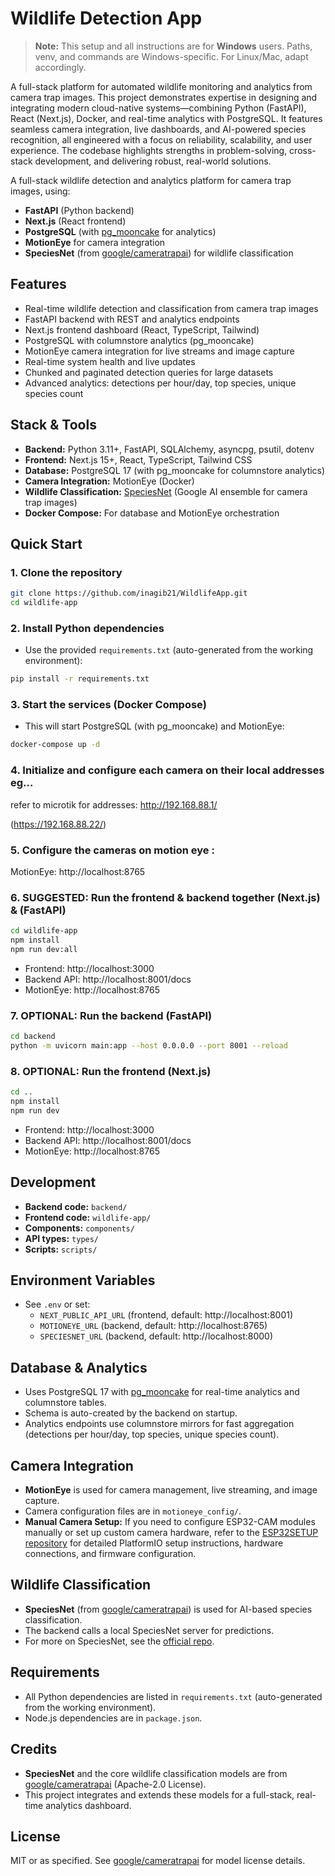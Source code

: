 # Wildlife Detection App

> **Note:** This setup and all instructions are for **Windows** users. Paths, venv, and commands are Windows-specific. For Linux/Mac, adapt accordingly.

A full-stack platform for automated wildlife monitoring and analytics from camera trap images. This project demonstrates expertise in designing and integrating modern cloud-native systems—combining Python (FastAPI), React (Next.js), Docker, and real-time analytics with PostgreSQL. It features seamless camera integration, live dashboards, and AI-powered species recognition, all engineered with a focus on reliability, scalability, and user experience. The codebase highlights strengths in problem-solving, cross-stack development, and delivering robust, real-world solutions.

A full-stack wildlife detection and analytics platform for camera trap images, using:
- **FastAPI** (Python backend)
- **Next.js** (React frontend)
- **PostgreSQL** (with [pg_mooncake](https://github.com/mooncakelabs/pg_mooncake) for analytics)
- **MotionEye** for camera integration
- **SpeciesNet** (from [google/cameratrapai](https://github.com/google/cameratrapai)) for wildlife classification

## Features
- Real-time wildlife detection and classification from camera trap images
- FastAPI backend with REST and analytics endpoints
- Next.js frontend dashboard (React, TypeScript, Tailwind)
- PostgreSQL with columnstore analytics (pg_mooncake)
- MotionEye camera integration for live streams and image capture
- Real-time system health and live updates
- Chunked and paginated detection queries for large datasets
- Advanced analytics: detections per hour/day, top species, unique species count

## Stack & Tools
- **Backend:** Python 3.11+, FastAPI, SQLAlchemy, asyncpg, psutil, dotenv
- **Frontend:** Next.js 15+, React, TypeScript, Tailwind CSS
- **Database:** PostgreSQL 17 (with pg_mooncake for columnstore analytics)
- **Camera Integration:** MotionEye (Docker)
- **Wildlife Classification:** [SpeciesNet](https://github.com/google/cameratrapai) (Google AI ensemble for camera trap images)
- **Docker Compose:** For database and MotionEye orchestration

## Quick Start

### 1. Clone the repository
```sh
git clone https://github.com/inagib21/WildlifeApp.git
cd wildlife-app
```

### 2. Install Python dependencies
- Use the provided `requirements.txt` (auto-generated from the working environment):
```sh
pip install -r requirements.txt
```

### 3. Start the services (Docker Compose)
- This will start PostgreSQL (with pg_mooncake) and MotionEye:
```sh
docker-compose up -d
```
### 4. Initialize and configure each camera on their local addresses eg...
refer to microtik for addresses: http://192.168.88.1/

(https://192.168.88.22/)

### 5. Configure the cameras on motion eye : 
 MotionEye: http://localhost:8765

### 6. SUGGESTED: Run the frontend & backend together (Next.js) & (FastAPI)
```sh
cd wildlife-app
npm install
npm run dev:all
```
- Frontend: http://localhost:3000
- Backend API: http://localhost:8001/docs
- MotionEye: http://localhost:8765

### 7. OPTIONAL: Run the backend (FastAPI)
```sh
cd backend
python -m uvicorn main:app --host 0.0.0.0 --port 8001 --reload
```

### 8. OPTIONAL: Run the frontend (Next.js)
```sh
cd ..
npm install
npm run dev
```

- Frontend: http://localhost:3000
- Backend API: http://localhost:8001/docs
- MotionEye: http://localhost:8765

## Development
- **Backend code:** `backend/`
- **Frontend code:** `wildlife-app/`
- **Components:** `components/`
- **API types:** `types/`
- **Scripts:** `scripts/`

## Environment Variables
- See `.env` or set:
  - `NEXT_PUBLIC_API_URL` (frontend, default: http://localhost:8001)
  - `MOTIONEYE_URL` (backend, default: http://localhost:8765)
  - `SPECIESNET_URL` (backend, default: http://localhost:8000)

## Database & Analytics
- Uses PostgreSQL 17 with [pg_mooncake](https://github.com/mooncakelabs/pg_mooncake) for real-time analytics and columnstore tables.
- Schema is auto-created by the backend on startup.
- Analytics endpoints use columnstore mirrors for fast aggregation (detections per hour/day, top species, unique species count).

## Camera Integration
- **MotionEye** is used for camera management, live streaming, and image capture.
- Camera configuration files are in `motioneye_config/`.
- **Manual Camera Setup:** If you need to configure ESP32-CAM modules manually or set up custom camera hardware, refer to the [ESP32SETUP repository](https://github.com/inagib21/ESP32SETUP) for detailed PlatformIO setup instructions, hardware connections, and firmware configuration.

## Wildlife Classification
- **SpeciesNet** (from [google/cameratrapai](https://github.com/google/cameratrapai)) is used for AI-based species classification.
- The backend calls a local SpeciesNet server for predictions.
- For more on SpeciesNet, see the [official repo](https://github.com/google/cameratrapai).

## Requirements
- All Python dependencies are listed in `requirements.txt` (auto-generated from the working environment).
- Node.js dependencies are in `package.json`.

## Credits
- **SpeciesNet** and the core wildlife classification models are from [google/cameratrapai](https://github.com/google/cameratrapai) (Apache-2.0 License).
- This project integrates and extends these models for a full-stack, real-time analytics dashboard.

## License
MIT or as specified. See [google/cameratrapai](https://github.com/google/cameratrapai) for model license details.